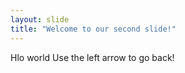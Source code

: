 ```yaml
---
layout: slide
title: "Welcome to our second slide!"
---
```

Hlo world
Use the left arrow to go back!
